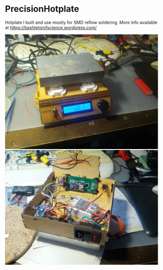 # PrecisionHotplate
Hotplate I built and use mostly for SMD reflow soldering. More info available at https://bashtelorofscience.wordpress.com/ 


![Hotplate](/images/Finished_hotplate.jpg) 
![Guts](/images/Hotplate_wiring.jpg) 


